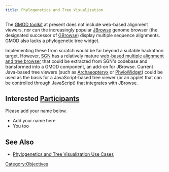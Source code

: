 ```yaml
---
title: Phylogenetics and Tree Visualization
---
```


The [GMOD toolkit](gmod:GMOD_Components "wikilink") at present does not
include web-based alignment viewers, nor can the increasingly popular
[JBrowse](gmod:JBrowse "wikilink") genome browser (the designated
successor of [GBrowse](gmod:GBrowse "wikilink")) display multiple
sequence alignments. GMOD also lacks a phylogenetic tree widget.

Implementing these from scratch would be far beyond a suitable hackathon
target. However, [SGN](http://solgenomics.net) has a relatively mature
[web-based multiple alignment and tree
browser](http://solgenomics.net/tools/align_viewer/) that could be
extracted from SGN's codebase and transformed into a GMOD component, an
add-on for JBrowse. Current Java-based tree viewers (such as
[Archaeopteryx](http://www.phylosoft.org/atv/) or
[PhyloWidget](http://www.phylowidget.org)) could be used as the basis
for a JavaScript-based tree viewer (or an applet that can be controlled
through JavaScript) that integrates with JBrowse.

Interested [Participants](Participants "wikilink")
--------------------------------------------------

Please add your name below.

-   Add your name here
-   You too

See Also
--------

-   [Phylogenetics and Tree Visualization Use
    Cases](Use_Cases#Phylogenetics_and_Tree_Visualization_Use_Cases "wikilink")

<Category:Objectives>
